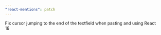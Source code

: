```yaml
---
"react-mentions": patch
---
```


Fix cursor jumping to the end of the textfield when pasting and using React 18
